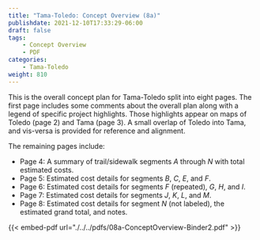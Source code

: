 ```yaml
---
title: "Tama-Toledo: Concept Overview (8a)"
publishdate: 2021-12-10T17:33:29-06:00
draft: false
tags:
    - Concept Overview
    - PDF
categories:
    - Tama-Toledo
weight: 810
---
```

This is the overall concept plan for Tama-Toledo split into eight pages.  The first page includes some comments about the overall plan along with a legend of specific project highlights.  Those highlights appear on maps of Toledo (page 2) and Tama (page 3).  A small overlap of Toledo into Tama, and vis-versa is provided for reference and alignment.

The remaining pages include:

  - Page 4: A summary of trail/sidewalk segments *A* through *N* with total estimated costs.
  - Page 5: Estimated cost details for segments *B*, *C*, *E*, and *F*.
  - Page 6: Estimated cost details for segments *F* (repeated), *G*, *H*, and *I*.
  - Page 7: Estimated cost details for segments *J*, *K*, *L*, and *M*.
  - Page 8: Estimated cost details for segment *N* (not labeled), the estimated grand total, and notes.

{{< embed-pdf url="./../../pdfs/08a-ConceptOverview-Binder2.pdf" >}}

